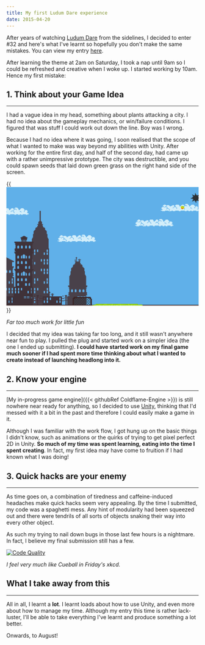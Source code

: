 ```yaml
---
title: My first Ludum Dare experience
date: 2015-04-20
---
```


After years of watching [Ludum Dare](http://ludumdare.com/) from the sidelines, I decided to enter #32 and here's what I've learnt so hopefully you don't make the same mistakes. You can view my entry [here](https://web.archive.org/web/20210304225551/http://ludumdare.com/compo/ludum-dare-32/?action=preview&uid=50701).

After learning the theme at 2am on Saturday, I took a nap until 9am so I could be refreshed and creative when I woke up. I started working by 10am. Hence my first mistake:

## 1. Think about your Game Idea

---

I had a vague idea in my head, something about plants attacking a city. I had no idea about the gameplay mechanics, or win/failure conditions. I figured that was stuff I could work out down the line. Boy was I wrong.

Because I had no idea where it was going, I soon realised that the scope of what I wanted to make was way beyond my abilities with Unity. After working for the entire first day, and half of the second day, had came up with a rather unimpressive prototype. The city was destructible, and you could spawn seeds that laid down green grass on the right hand side of the screen.

{{<img src="city_seeds.png" alt="My First Attempt">}}

_Far too much work for little fun_

I decided that my idea was taking far too long, and it still wasn't anywhere near fun to play. I pulled the plug and started work on a simpler idea (the one I ended up submitting).
**I could have started work on my final game much sooner if I had spent more time thinking about what I wanted to create instead of launching headlong into it.**

## 2. Know your engine

---

[My in-progress game engine]({{< githubRef Coldflame-Engine >}}) is still nowhere near ready for anything, so I decided to use [Unity](http://unity3d.com), thinking that I'd messed with it a bit in the past and therefore I could easily make a game in it.

Although I was familiar with the work flow, I got hung up on the basic things I didn't know, such as animations or the quirks of trying to get pixel perfect 2D in Unity. **So much of my time was spent learning, eating into the time I spent creating**. In fact, my first idea may have come to fruition if I had known what I was doing!

## 3. Quick hacks are your enemy

---

As time goes on, a combination of tiredness and caffeine-induced headaches make quick hacks seem very appealing. By the time I submitted, my code was a spaghetti mess. Any hint of modularity had been squeezed out and there were tendrils of all sorts of objects snaking their way into every other object.

As such my trying to nail down bugs in those last few hours is a nightmare. In fact, I believe my final submission still has a few.

[![Code Quality](http://imgs.xkcd.com/comics/code_quality.png)](http://xkcd.com/1513/)

_I feel very much like Cueball in Friday's xkcd._

## What I take away from this

---

All in all, I learnt a **lot**. I learnt loads about how to use Unity, and even more about how to manage my time. Although my entry this time is rather lack-luster, I'll be able to take everything I've learnt and produce something a lot better.

Onwards, to August!
